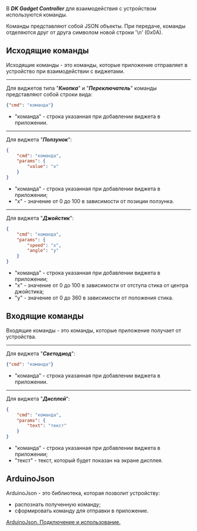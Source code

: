 В ***DK Gadget Controller*** для взаимодействия с устройством используются команды.

Команды представляют собой JSON объекты.
При передаче, команды отделяются друг от друга символом новой строки '\n' (0x0A).

## Исходящие команды 

Исходящие команды - это команды, которые приложение отправляет в устройство при взаимодействии с виджетами. 

***
 
Для виджетов типа "***Кнопка***" и "***Переключатель***" команды представляют собой строки вида:
```json
{"cmd": "команда"}
```
* "команда" - строка указанная при добавлении виджета в приложении.

***

Для виджета "***Ползунок***":
```json
{
    "cmd": "команда",
    "params": {
        "value": "x"    
    }
}
```
* "команда" - строка указанная при добавлении виджета в приложении;
* "x" - значение от 0 до 100 в зависимости от позиции ползунка.

***

Для виджета "***Джойстик***":
```json
{
    "cmd": "команда",
    "params": {
        "speed": "x",
        "angle": "y"   
    }
}
```
* "команда" - строка указанная при добавлении виджета в приложении;
* "x" - значение от 0 до 100 в зависимости от отступа стика от центра джойстика;
* "y" - значение от 0 до 360 в зависимости от положения стика.

## Входящие команды

Входящие команды - это команды, которые приложение получает от устройства.

***
 
Для виджета "***Светодиод***":
```json
{"cmd": "команда"}
```
* "команда" - строка указанная при добавлении виджета в приложении.

***

Для виджета "***Дисплей***":
```json
{
    "cmd": "команда",
    "params": {
        "text": "текст"    
    }
}
```
* "команда" - строка указанная при добавлении виджета в приложении;
* "текст" - текст, который будет показан на экране дисплея.

## ArduinoJson

ArduinoJson - это библиотека, которая позволит устройству:
* распознать полученную команду;
* сформировать команду для отправки в приложение.

[ArduinoJson. Подключение и использование.](https://github.com/ikrio/GadgetController/wiki/ArduinoJson)

